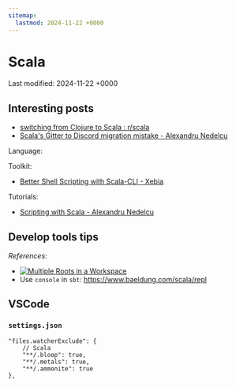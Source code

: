 ```yaml
---
sitemap:
  lastmod: 2024-11-22 +0000
---
```


# Scala

Last modified: 2024-11-22 +0000

## Interesting posts

- [switching from Clojure to Scala : r/scala](https://www.reddit.com/r/scala/comments/1ct6k38/switching_from_clojure_to_scala/)
- [Scala's Gitter to Discord migration mistake - Alexandru Nedelcu](https://alexn.org/blog/2022/04/09/scala-gitter-discord-mistake/)

Language:

Toolkit:

- [Better Shell Scripting with Scala-CLI - Xebia](https://xebia.com/blog/better-shell-scripting-with-scala-cli/)

Tutorials:

- [Scripting with Scala - Alexandru Nedelcu](https://alexn.org/blog/2022/09/13/scripting-with-scala/)

## Develop tools tips

*References*:

- [![Multiple Roots in a Workspace](https://img.youtube.com/vi/alNInbRuQ_Y/0.jpg)](https://www.youtube.com/watch?v=alNInbRuQ_Y)
- Use `console` in `sbt`: https://www.baeldung.com/scala/repl

## VSCode

### `settings.json`

```jsonc
"files.watcherExclude": {
    // Scala
    "**/.bloop": true,
    "**/.metals": true,
    "**/.ammonite": true
},
```
